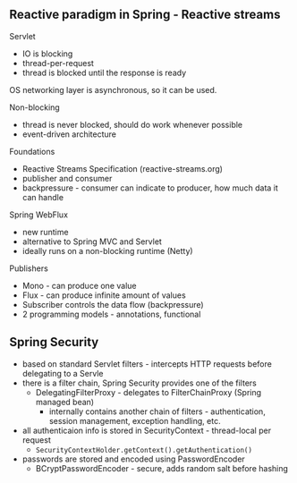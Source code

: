 ## Reactive paradigm in Spring - Reactive streams

Servlet

* IO is blocking
* thread-per-request
* thread is blocked until the response is ready

OS networking layer is asynchronous,
so it can be used.

Non-blocking

* thread is never blocked, should do work whenever possible
* event-driven architecture

Foundations

* Reactive Streams Specification (reactive-streams.org)
* publisher and consumer
* backpressure - consumer can indicate to
  producer, how much data it can handle

Spring WebFlux

* new runtime
* alternative to Spring MVC and Servlet
* ideally runs on a non-blocking runtime (Netty)

Publishers

* Mono - can produce one value
* Flux - can produce infinite amount of values
* Subscriber controls the data flow (backpressure)
* 2 programming models - annotations, functional

## Spring Security

* based on standard Servlet filters - intercepts HTTP requests before delegating to a Servle
* there is a filter chain, Spring Security provides one of the filters
    * DelegatingFilterProxy - delegates to FilterChainProxy (Spring managed bean)
        * internally contains another chain of filters - authentication, session management, exception handling, etc.
* all authenticaion info is stored in SecurityContext - thread-local per request
    * ```SecurityContextHolder.getContext().getAuthentication()```
* passwords are stored and encoded using PasswordEncoder
    * BCryptPasswordEncoder - secure, adds random salt before hashing
